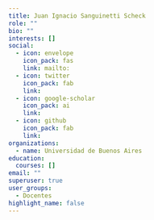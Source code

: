 ```yaml
---
title: Juan Ignacio Sanguinetti Scheck
role: ""
bio: ""
interests: []
social:
  - icon: envelope
    icon_pack: fas
    link: mailto:
  - icon: twitter
    icon_pack: fab
    link: 
  - icon: google-scholar
    icon_pack: ai
    link: 
  - icon: github
    icon_pack: fab
    link: 
organizations:
  - name: Universidad de Buenos Aires
education:
  courses: []
email: ""
superuser: true
user_groups:
  - Docentes
highlight_name: false
---
```

